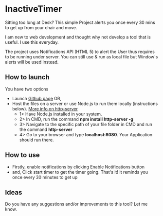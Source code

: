 # InactiveTimer

Sitting too long at Desk? This simple Project alerts you once every 30 mins to get up from your chair and move.

I am new to web development and thought why not develop a tool that is useful. I use this everyday.

The project uses Notifications API (HTML 5) to alert the User thus requires to be running under server. You can still use & run as local file but Window's alerts will be used instead.

## How to launch
You have two options
- Launch [Github page](https://rpuvvula.github.io/InactiveTimer/) OR,
- Host the files on a server or use Node.js to run them locally (instructions below). [More info on http-server](https://www.npmjs.com/package/http-server)
  - 1> Have Node.js installed in your system.
  - 2> In CMD, run the command **npm install http-server -g**
  - 3> Navigate to the specific path of your file folder in CMD and run the command **http-server**
  - 4> Go to your browser and type **localhost:8080**. Your Application should run there.

## How to use
- Firstly, enable notifications by clicking Enable Notifications button
- and, Click start timer to get the timer going. That's it! It reminds you once every 30 minutes to get up

## Ideas
Do you have any suggestions and/or improvements to this tool? Let me know.
